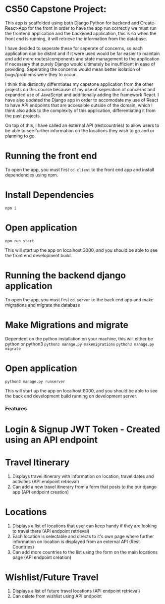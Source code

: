 # CS50 Capstone Project:

This app is scaffolded using both Django Python for backend and Create-React-App for the front 
In order to have the app run correctly we must run the frontend application and the backened application, this is so when the front end is running, it will retrieve the information from the database.

I have decided to seperate these for seperate of concerns, so each application can be distint and if it were used would be far easier to maintain and add more routes/components and state management to the application if necessary that purely Django would ultimately be insufficient in ease of providing.
Seperating the concerns would mean better isolation of bugs/problems were they to occur.

I think this distinctly differntiates my capstone application from the other projects on this course because of my use of seperation of concerns and expanded use of JavaScript and additionally adding the framework React. I have also updated the Django app in order to accomodate my use of React to have API endpoints that are accessible outside of the domain, which I think also adds to the complexity of this application, differentiating it from the past projects.

On top of this, I have called an external API (restcountries) to allow users to be able to see further information on the locations they wish to go and or planning to go.

# Running the front end
To open the app, you must first `cd client` to the front end app and install dependencies using npm.

# Install Dependencies
`npm i`

# Open application
`npm run start`

This will start up the app on localhost:3000, and you should be able to see the front end development build.

# Running the backend django application
To open the app, you must first `cd server` to the back end app and make migrations and migrate the database

# Make Migrations and migrate
Dependent on the python installation on your machine, this will either be python or python3
`python3 manage.py makemigrations`
`python3 manage.py migrate`

# Open application
`python3 manage.py runserver`

This will start up the app on localhost:8000, and you should be able to see the back end development build running on development server.

### Features
# Login & Signup JWT Token - Created using an API endpoint
# Travel Itinerary
1. Displays travel itinerary with information on location, travel dates and activities (API endpoint retrieval)
2. Can add a new travel itinerary from a form that posts to the our django app (API endpoint creation)
# Locations
1. Displays a list of locations that user can keep handy if they are looking to travel there (API endpoint retrieval)
2. Each location is selectable and directs to it's own page where further information on location is displayed from an external API (Rest Countries) 
3. Can add more countries to the list using the form on the main locations page (API endpoint creation)
# Wishlist/Future Travel
1. Displays a list of future travel locations (API endpoint retrieval)
2. Can delete from wishlist using API endpoint